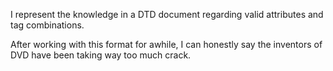 I represent the knowledge in a DTD document regarding valid attributes and tag combinations.

After working with this format for awhile, I can honestly say the inventors of DVD have been taking way too much crack.